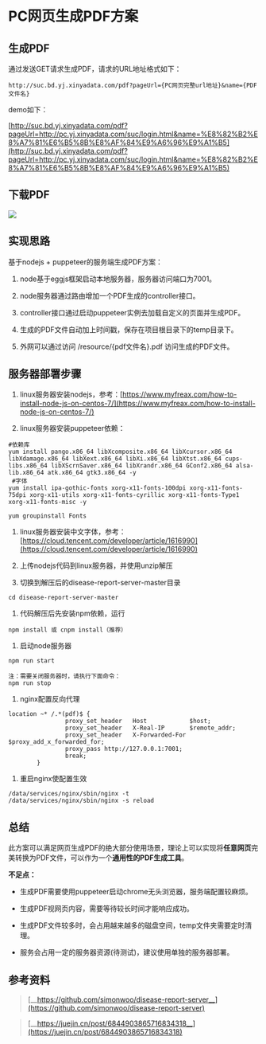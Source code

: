 # PC网页生成PDF方案
## 生成PDF

通过发送GET请求生成PDF，请求的URL地址格式如下：

```text
http://suc.bd.yj.xinyadata.com/pdf?pageUrl={PC网页完整url地址}&name={PDF文件名}
```

demo如下：

[http://suc.bd.yj.xinyadata.com/pdf?pageUrl=http://pc.yj.xinyadata.com/suc/login.html&name=%E8%82%B2%E8%A7%81%E6%B5%8B%E8%AF%84%E9%A6%96%E9%A1%B5](http://suc.bd.yj.xinyadata.com/pdf?pageUrl=http://pc.yj.xinyadata.com/suc/login.html&name=%E8%82%B2%E8%A7%81%E6%B5%8B%E8%AF%84%E9%A6%96%E9%A1%B5)

 

## 下载PDF

![](https://tcs-devops.aliyuncs.com/storage/1126d4f060c7e396f83e7b53f6ef0c1baca0?Signature=eyJhbGciOiJIUzI1NiIsInR5cCI6IkpXVCJ9.eyJBcHBJRCI6IjVlNzQ4MmQ2MjE1MjJiZDVjN2Y5YjMzNSIsIl9hcHBJZCI6IjVlNzQ4MmQ2MjE1MjJiZDVjN2Y5YjMzNSIsIl9vcmdhbml6YXRpb25JZCI6IiIsImV4cCI6MTY1MjUwMTk3NSwiaWF0IjoxNjUxODk3MTc1LCJyZXNvdXJjZSI6Ii9zdG9yYWdlLzExMjZkNGYwNjBjN2UzOTZmODNlN2I1M2Y2ZWYwYzFiYWNhMCJ9.rzLX4a6EOMdQoBJiXCVrajn9Vyy7wEVmOzhECwf-8kA&download=image.png "")

 

## 实现思路

基于nodejs + puppeteer的服务端生成PDF方案：

1. node基于eggjs框架启动本地服务器，服务器访问端口为7001。

1. node服务器通过路由增加一个PDF生成的controller接口。

1. controller接口通过启动puppeteer实例去加载自定义的页面并生成PDF。

1. 生成的PDF文件自动加上时间戳，保存在项目根目录下的temp目录下。

1. 外网可以通过访问  /resource/{pdf文件名}.pdf  访问生成的PDF文件。



## 服务器部署步骤

1. linux服务器安装nodejs，参考：[https://www.myfreax.com/how-to-install-node-js-on-centos-7/](https://www.myfreax.com/how-to-install-node-js-on-centos-7/)

1. linux服务器安装puppeteer依赖：

```text
#依赖库
yum install pango.x86_64 libXcomposite.x86_64 libXcursor.x86_64 libXdamage.x86_64 libXext.x86_64 libXi.x86_64 libXtst.x86_64 cups-libs.x86_64 libXScrnSaver.x86_64 libXrandr.x86_64 GConf2.x86_64 alsa-lib.x86_64 atk.x86_64 gtk3.x86_64 -y
 #字体
yum install ipa-gothic-fonts xorg-x11-fonts-100dpi xorg-x11-fonts-75dpi xorg-x11-utils xorg-x11-fonts-cyrillic xorg-x11-fonts-Type1 xorg-x11-fonts-misc -y

yum groupinstall Fonts

```

1. linux服务器安装中文字体，参考：[https://cloud.tencent.com/developer/article/1616990](https://cloud.tencent.com/developer/article/1616990)

1. 上传nodejs代码到linux服务器，并使用unzip解压



1. 切换到解压后的disease-report-server-master目录

```text
cd disease-report-server-master
```

1. 代码解压后先安装npm依赖，运行

```text
npm install 或 cnpm install（推荐）
```

1. 启动node服务器

```text
npm run start
```

```text
注：需要关闭服务器时，请执行下面命令：
npm run stop
```

1. nginx配置反向代理

```text
location ~* /.*(pdf)$ {
                proxy_set_header   Host            $host;
                proxy_set_header   X-Real-IP       $remote_addr;
                proxy_set_header   X-Forwarded-For $proxy_add_x_forwarded_for;
                proxy_pass http://127.0.0.1:7001;
                break;
        }
```

1. 重启nginx使配置生效

```text
/data/services/nginx/sbin/nginx -t
/data/services/nginx/sbin/nginx -s reload
```

 

 

## 总结

此方案可以满足网页生成PDF的绝大部分使用场景，理论上可以实现将**任意网页**完美转换为PDF文件，可以作为一个**通用性的PDF生成工具**。

**不足点：**

- 生成PDF需要使用puppeteer启动chrome无头浏览器，服务端配置较麻烦。

- 生成PDF视网页内容，需要等待较长时间才能响应成功。

- 生成PDF文件较多时，会占用越来越多的磁盘空间，temp文件夹需要定时清理。

- 服务会占用一定的服务器资源(待测试)，建议使用单独的服务器部署。

 

## 参考资料

> [__https://github.com/simonwoo/disease-report-server__](https://github.com/simonwoo/disease-report-server)

> [__https://juejin.cn/post/6844903865716834318__](https://juejin.cn/post/6844903865716834318)

